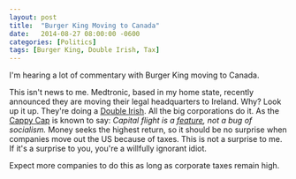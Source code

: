 ```yaml
---
layout: post
title:  "Burger King Moving to Canada"
date:   2014-08-27 08:00:00 -0600
categories: [Politics]
tags: [Burger King, Double Irish, Tax]
---
```


I'm hearing a lot of commentary with Burger King moving to Canada.

This isn't news to me. Medtronic, based in my home state, recently announced they are moving their legal headquarters to Ireland. Why? Look up it up. They're doing a [Double Irish](http://en.wikipedia.org/wiki/Double_Irish). All the big corporations do it. As the [Cappy Cap](http://captaincapitalism.blogspot.com/2014/08/corporate-taxes-are-dumbest-thing-you.html) is known to say: *Capital flight is a [feature](http://www.breitbart.com/Big-Government/2014/08/27/businesses-move-inversion), not a bug of socialism.* Money seeks the highest return, so it should be no surprise when companies move out the US because of taxes. This is not a surprise to me. If it's a surprise to you, you're a willfully ignorant idiot.

Expect more companies to do this as long as corporate taxes remain high.
